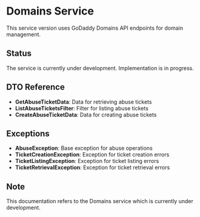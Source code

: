 # Domains Service

This service version uses GoDaddy Domains API endpoints for domain management.

## Status

The service is currently under development. Implementation is in progress.

## DTO Reference

- **GetAbuseTicketData**: Data for retrieving abuse tickets
- **ListAbuseTicketsFilter**: Filter for listing abuse tickets
- **CreateAbuseTicketData**: Data for creating abuse tickets

## Exceptions

- **AbuseException**: Base exception for abuse operations
- **TicketCreationException**: Exception for ticket creation errors
- **TicketListingException**: Exception for ticket listing errors
- **TicketRetrievalException**: Exception for ticket retrieval errors

## Note
This documentation refers to the Domains service which is currently under development.
